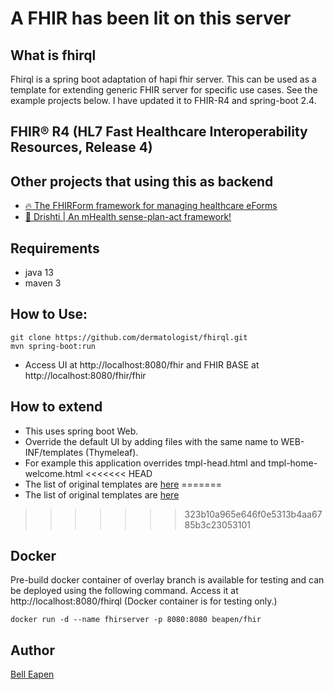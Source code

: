 # A FHIR has been lit on this server

## What is fhirql

Fhirql is a spring boot adaptation of hapi fhir server. This can be used as a template for extending generic FHIR server for specific use cases. See the example projects below. I have updated it to FHIR-R4 and spring-boot 2.4.

## FHIR® R4 (HL7 Fast Healthcare Interoperability Resources, Release 4)

## Other projects that using this as backend

* [:fire: The FHIRForm framework for managing healthcare eForms](https://github.com/E-Health/fhirform)
* [:eyes: Drishti | An mHealth sense-plan-act framework!](https://github.com/E-Health/drishti)

## Requirements

* java 13
* maven 3

## How to Use:

```
git clone https://github.com/dermatologist/fhirql.git
mvn spring-boot:run

```

* Access UI at http://localhost:8080/fhir and FHIR BASE at http://localhost:8080/fhir/fhir

## How to extend

* This uses spring boot Web.
* Override the default UI by adding files with the same name to WEB-INF/templates (Thymeleaf).
* For example this application overrides tmpl-head.html and tmpl-home-welcome.html
<<<<<<< HEAD
* The list of original templates are [here](https://github.com/jamesagnew/hapi-fhir/tree/master/hapi-fhir-testpage-overlay/src/main/webapp/WEB-INF/templates)
=======
* The list of original templates are [here](https://github.com/jamesagnew/hapi-fhir/tree/master/hapi-fhir-testpage-overlay/src/main/webapp/WEB-INF/templates)
>>>>>>> 323b10a965e646f0e5313b4aa6785b3c23053101

## Docker

Pre-build docker container of overlay branch is available for testing and can be deployed using the following command. Access it at http://localhost:8080/fhirql
(Docker container is for testing only.)

```
docker run -d --name fhirserver -p 8080:8080 beapen/fhir
```

## Author

[Bell Eapen](https://nuchange.ca)
